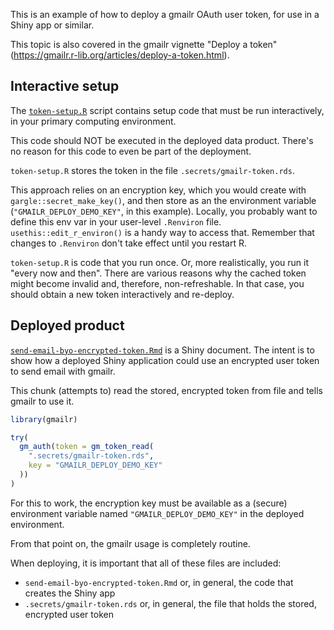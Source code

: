 This is an example of how to deploy a gmailr OAuth user token, for use in a Shiny app or similar.

This topic is also covered in the gmailr vignette "Deploy a token" (<https://gmailr.r-lib.org/articles/deploy-a-token.html>).

## Interactive setup

The [`token-setup.R`](token-setup.R) script contains setup code that must be run interactively, in your primary computing environment.

This code should NOT be executed in the deployed data product.
There's no reason for this code to even be part of the deployment.

`token-setup.R` stores the token in the file `.secrets/gmailr-token.rds`.

This approach relies on an encryption key, which you would create with `gargle::secret_make_key()`, and then store as an the environment variable (`"GMAILR_DEPLOY_DEMO_KEY"`, in this example).
Locally, you probably want to define this env var in your user-level `.Renviron` file.
`usethis::edit_r_environ()` is a handy way to access that.
Remember that changes to `.Renviron` don't take effect until you restart R.

`token-setup.R` is code that you run once.
Or, more realistically, you run it "every now and then".
There are various reasons why the cached token might become invalid and, therefore, non-refreshable. 
In that case, you should obtain a new token interactively and re-deploy.

## Deployed product

[`send-email-byo-encrypted-token.Rmd`](send-email-byo-encrypted-token.Rmd) is a Shiny document.
The intent is to show how a deployed Shiny application could use an encrypted user token to send email with gmailr.

This chunk (attempts to) read the stored, encrypted token from file and tells gmailr to use it.

```r
library(gmailr)

try(
  gm_auth(token = gm_token_read(
    ".secrets/gmailr-token.rds",
    key = "GMAILR_DEPLOY_DEMO_KEY"
  ))
)
```

For this to work, the encryption key must be available as a (secure) environment variable named `"GMAILR_DEPLOY_DEMO_KEY"` in the deployed environment.

From that point on, the gmailr usage is completely routine.

When deploying, it is important that all of these files are included:

* `send-email-byo-encrypted-token.Rmd` or, in general, the code that creates the
  Shiny app
* `.secrets/gmailr-token.rds` or, in general, the file that holds the stored,
  encrypted user token

